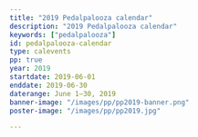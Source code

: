 ```yaml
---
title: "2019 Pedalpalooza calendar"
description: "2019 Pedalpalooza calendar"
keywords: ["pedalpalooza"]
id: pedalpalooza-calendar
type: calevents
pp: true
year: 2019
startdate: 2019-06-01
enddate: 2019-06-30
daterange: June 1–30, 2019
banner-image: "/images/pp/pp2019-banner.png"
poster-image: "/images/pp/pp2019.jpg"

---
```


